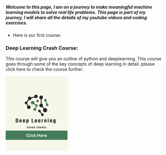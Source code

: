 ##### Welcome to this page, I am on a journey to make meaningful machine learning models to solve real life problems. This page is part of my journey, I will share all the details of my youtube videos and coding exercises. 

- Here is our first course: 
### Deep Learning Crash Course: 
This course will give you an outline of python and deeplearning. This course goes through some of the key concepts of deep learning in detail. please click here to check the course further. 


[<img alt="alt_text" width="200px" src="https://github.com/sumit-ai-ml/sumit-ai-ml.github.io/blob/main/_layouts/Deep%20Learning.png" />]([https://www.google.com/](https://mlshots.live/Deep-Learning-Course/))


